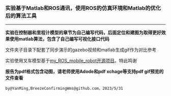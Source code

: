 ### 实验基于Matlab和ROS通讯，使用ROS的仿真环境和Matlab的优化后的算法工具

------



**实验在控制器和里程计模型的章节为自己编写代码，后面定位和建图为取得更好效果使用matlab算法，包含了自己编写可视化接口代码**





文件夹子目录下配套了同步演示的gazebo视频和matlab生成gif作为对比参考



实验使用叉车模型基于[my_ROS_mobile_robot开源项目](https://github.com/eborghi10/my_ROS_mobile_robot)。特此鸣谢



**报告为pdf格式包含动图，请老师使用Adode和pdf xchage等支持pdf gif预览的文件查看**





`by@YanMing,BreezeConfirmingWms@github.com，2023/5/31`

